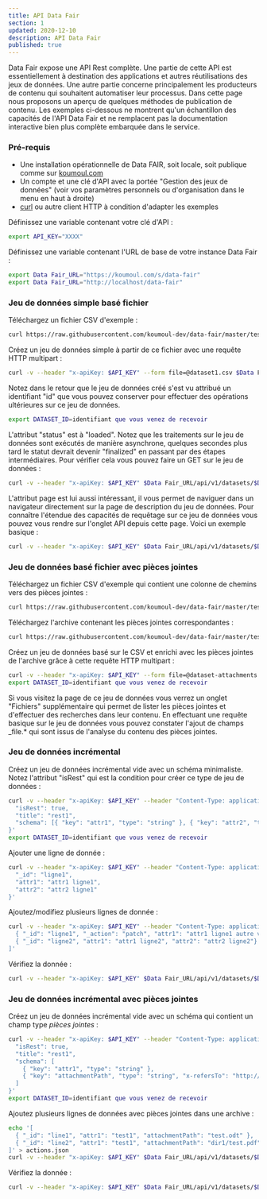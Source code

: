 ```yaml
---
title: API Data Fair
section: 1
updated: 2020-12-10
description: API Data Fair
published: true
---
```


Data Fair expose une API Rest complète. Une partie de cette API est essentiellement à destination des applications et autres réutilisations des jeux de données. Une autre partie concerne principalement les producteurs de contenu qui souhaitent automatiser leur processus. Dans cette page nous proposons un aperçu de quelques méthodes de publication de contenu. Les exemples ci-dessous ne montrent qu'un échantillon des capacités de l'API Data Fair et ne remplacent pas la documentation interactive bien plus complète embarquée dans le service.

### Pré-requis

  - Une installation opérationnelle de Data FAIR, soit locale, soit publique comme sur [koumoul.com](https://koumoul.com/s/data-fair)
  - Un compte et une clé d'API avec la portée "Gestion des jeux de données" (voir vos paramètres personnels ou d'organisation dans le menu en haut à droite)
  - [curl](https://curl.haxx.se/) ou autre client HTTP à condition d'adapter les exemples

Définissez une variable contenant votre clé d'API :

```sh
export API_KEY="XXXX"
```

Définissez une variable contenant l'URL de base de votre instance Data Fair :

```sh
export Data Fair_URL="https://koumoul.com/s/data-fair"
export Data Fair_URL="http://localhost/data-fair"
```

### Jeu de données simple basé fichier

Téléchargez un fichier CSV d'exemple :

```sh
curl https://raw.githubusercontent.com/koumoul-dev/data-fair/master/test/resources/dataset1.csv -o dataset1.csv
```

Créez un jeu de données simple à partir de ce fichier avec une requête HTTP multipart :

```sh
curl -v --header "x-apiKey: $API_KEY" --form file=@dataset1.csv $Data Fair_URL/api/v1/datasets
```

Notez dans le retour que le jeu de données créé s'est vu attribué un identifiant "id" que vous pouvez conserver pour effectuer des opérations ultérieures sur ce jeu de données.

```sh
export DATASET_ID=identifiant que vous venez de recevoir
```

L'attribut "status" est à "loaded". Notez que les traitements sur le jeu de données sont exécutés de manière asynchrone, quelques secondes plus tard le statut devrait devenir "finalized" en passant par des étapes intermédiaires. Pour vérifier cela vous pouvez faire un GET sur le jeu de données :

```sh
curl -v --header "x-apiKey: $API_KEY" $Data Fair_URL/api/v1/datasets/$DATASET_ID
```

L'attribut page est lui aussi intéressant, il vous permet de naviguer dans un navigateur directement sur la page de description du jeu de données. Pour connaître l'étendue des capacités de requêtage sur ce jeu de données vous pouvez vous rendre sur l'onglet API depuis cette page. Voici un exemple basique :

```sh
curl -v --header "x-apiKey: $API_KEY" $Data Fair_URL/api/v1/datasets/$DATASET_ID/lines
```

### Jeu de données basé fichier avec pièces jointes

Téléchargez un fichier CSV d'exemple qui contient une colonne de chemins vers des pièces jointes :

```sh
curl https://raw.githubusercontent.com/koumoul-dev/data-fair/master/test/resources/dataset-attachments.csv -o dataset-attachments.csv
```

Téléchargez l'archive contenant les pièces jointes correspondantes :

```sh
curl https://raw.githubusercontent.com/koumoul-dev/data-fair/master/test/resources/files.zip -o files.zip
```

Créez un jeu de données basé sur le CSV et enrichi avec les pièces jointes de l'archive grâce à cette requête HTTP multipart :

```sh
curl -v --header "x-apiKey: $API_KEY" --form file=@dataset-attachments.csv --form attachments=@files.zip $Data Fair_URL/api/v1/datasets
export DATASET_ID=identifiant que vous venez de recevoir
```

Si vous visitez la page de ce jeu de données vous verrez un onglet "Fichiers" supplémentaire qui permet de lister les pièces jointes et d'effectuer des recherches dans leur contenu. En effectuant une requête basique sur le jeu de données vous pouvez constater l'ajout de champs \_file.\* qui sont issus de l'analyse du contenu des pièces jointes.

### Jeu de données incrémental

Créez un jeu de données incrémental vide avec un schéma minimaliste. Notez l'attribut "isRest" qui est la condition pour créer ce type de jeu de données :

```sh
curl -v --header "x-apiKey: $API_KEY" --header "Content-Type: application/json" $Data Fair_URL/api/v1/datasets --data '{
  "isRest": true,
  "title": "rest1",
  "schema": [{ "key": "attr1", "type": "string" }, { "key": "attr2", "type": "string" }]
}'
export DATASET_ID=identifiant que vous venez de recevoir
```

Ajouter une ligne de donnée :

```sh
curl -v --header "x-apiKey: $API_KEY" --header "Content-Type: application/json" $Data Fair_URL/api/v1/datasets/$DATASET_ID/lines --data '{
  "_id": "ligne1",
  "attr1": "attr1 ligne1",
  "attr2": "attr2 ligne1"
}'
```

Ajoutez/modifiez plusieurs lignes de donnée :

```sh
curl -v --header "x-apiKey: $API_KEY" --header "Content-Type: application/json" $Data Fair_URL/api/v1/datasets/$DATASET_ID/_bulk_lines --data '[
  { "_id": "ligne1", "_action": "patch", "attr1": "attr1 ligne1 autre valeur"},
  { "_id": "ligne2", "attr1": "attr1 ligne2", "attr2": "attr2 ligne2"}
]'
```

Vérifiez la donnée :

```sh
curl -v --header "x-apiKey: $API_KEY" $Data Fair_URL/api/v1/datasets/$DATASET_ID/lines
```

### Jeu de données incrémental avec pièces jointes

Créez un jeu de données incrémental vide avec un schéma qui contient un champ type *pièces jointes* :

```sh
curl -v --header "x-apiKey: $API_KEY" --header "Content-Type: application/json" $Data Fair_URL/api/v1/datasets --data '{
  "isRest": true,
  "title": "rest1",
  "schema": [
    { "key": "attr1", "type": "string" },
    { "key": "attachmentPath", "type": "string", "x-refersTo": "http://schema.org/DigitalDocument" }
  ]
}'
export DATASET_ID=identifiant que vous venez de recevoir
```

Ajoutez plusieurs lignes de données avec pièces jointes dans une archive :

```sh
echo '[
  { "_id": "line1", "attr1": "test1", "attachmentPath": "test.odt" },
  { "_id": "line2", "attr1": "test1", "attachmentPath": "dir1/test.pdf" }
]' > actions.json
curl -v --header "x-apiKey: $API_KEY" $Data Fair_URL/api/v1/datasets/$DATASET_ID/_bulk_lines --form attachments=@files.zip --form actions=@actions.json
```

Vérifiez la donnée :

```sh
curl -v --header "x-apiKey: $API_KEY" $Data Fair_URL/api/v1/datasets/$DATASET_ID/lines
```
